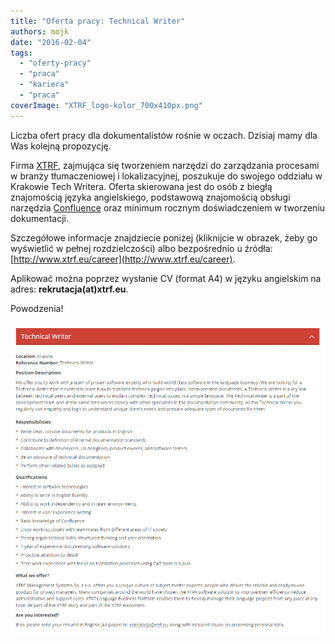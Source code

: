```yaml
---
title: "Oferta pracy: Technical Writer"
authors: mojk
date: "2016-02-04"
tags:
  - "oferty-pracy"
  - "praca"
  - "kariera"
  - "praca"
coverImage: "XTRF_logo-kolor_700x410px.png"
---
```


Liczba ofert pracy dla dokumentalistów rośnie w oczach. Dzisiaj mamy dla Was
kolejną propozycję.

<!--truncate-->

Firma [XTRF](https://www.xtrf.eu/), zajmująca się tworzeniem narzędzi do
zarządzania procesami w branży tłumaczeniowej i lokalizacyjnej, poszukuje do
swojego oddziału w Krakowie Tech Writera. Oferta skierowana jest do osób z
biegłą znajomością języka angielskiego, podstawową znajomością obsługi narzędzia
[Confluence](https://www.atlassian.com/software/confluence) oraz minimum rocznym
doświadczeniem w tworzeniu dokumentacji.

Szczegółowe informacje znajdziecie poniżej (kliknijcie w obrazek, żeby go
wyświetlić w pełnej rozdzielczości) albo bezpośrednio u źródła:
[http://www.xtrf.eu/career](http://www.xtrf.eu/career).

Aplikować można poprzez wysłanie CV (format A4) w języku angielskim na adres:
**rekrutacja(at)xtrf.eu**.

Powodzenia!

[![xtrf_tech_writer](images/xtrf_tech_writer.png)](http://techwriter.pl/wp-content/uploads/2016/02/xtrf_tech_writer.png)
